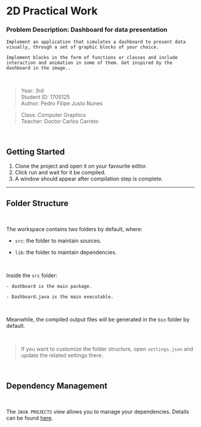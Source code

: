# 2D Practical Work

### Problem Description: Dashboard for data presentation
    
    Implement an application that simulates a dashboard to present data visually, through a set of graphic blocks of your choice.
    
    Implement blocks in the form of functions or classes and include interaction and animation in some of them. Get inspired by the dashboard in the image..

<br>

> Year: 3rd <br> Student ID: 1705125 <br> Author: Pedro Filipe Justo Nunes

> Class: Computer Graphics <br> Teacher: Doctor Carlos Carreto

<br>

## Getting Started

1) Clone the project and open it on your favourite editor.
2) Click run and wait for it be compiled.
3) A window should appear after compilation step is complete.

<hr>

## Folder Structure
<br>

The workspace contains two folders by default, where:

- `src`: the folder to maintain sources.

- `lib`: the folder to maintain dependencies.

<br>

Inside the `src` folder:

    - dashboard is the main package.

    - Dashboard.java is the main executable.

<br>

Meanwhile, the compiled output files will be generated in the `bin` folder by default.

<br>

> If you want to customize the folder structure, open `settings.json` and update the related settings there.

<br>

## Dependency Management

<br>

The `JAVA PROJECTS` view allows you to manage your dependencies. Details can be found [here](https://github.com/microsoft/vscode-java-dependency#manage-dependencies).
